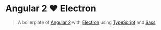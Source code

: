 # Angular 2 ♥ Electron
> A boilerplate of [Angular 2](https://angular.io/) with [Electron](http://electron.atom.io/) using [TypeScript](https://www.typescriptlang.org/) and [Sass](http://sass-lang.com/)
